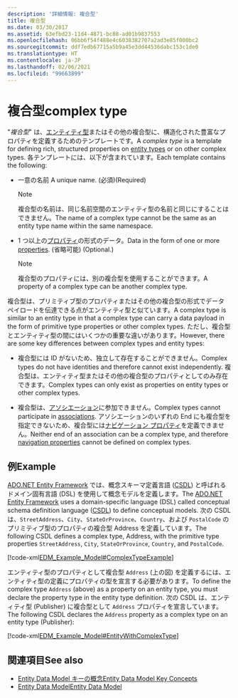 ```yaml
---
description: '詳細情報: 複合型'
title: 複合型
ms.date: 03/30/2017
ms.assetid: 63efbd23-11d4-4871-bc88-ad01b9837553
ms.openlocfilehash: 06bb6f54f488e4c6038382707a2ad3e85f000bc2
ms.sourcegitcommit: ddf7edb67715a5b9a45e3dd44536dabc153c1de0
ms.translationtype: HT
ms.contentlocale: ja-JP
ms.lasthandoff: 02/06/2021
ms.locfileid: "99663899"
---
```

# <a name="complex-type"></a><span data-ttu-id="61aeb-103">複合型</span><span class="sxs-lookup"><span data-stu-id="61aeb-103">complex type</span></span>

<span data-ttu-id="61aeb-104">"*複合型*" は、[エンティティ型](entity-type.md)またはその他の複合型に、構造化された豊富なプロパティを定義するためのテンプレートです。</span><span class="sxs-lookup"><span data-stu-id="61aeb-104">A *complex type* is a template for defining rich, structured properties on [entity types](entity-type.md) or on other complex types.</span></span> <span data-ttu-id="61aeb-105">各テンプレートには、以下が含まれています。</span><span class="sxs-lookup"><span data-stu-id="61aeb-105">Each template contains the following:</span></span>  
  
- <span data-ttu-id="61aeb-106">一意の名前 </span><span class="sxs-lookup"><span data-stu-id="61aeb-106">A unique name.</span></span> <span data-ttu-id="61aeb-107">(必須)</span><span class="sxs-lookup"><span data-stu-id="61aeb-107">(Required)</span></span>  
  
    > [!NOTE]
    > <span data-ttu-id="61aeb-108">複合型の名前は、同じ名前空間のエンティティ型の名前と同じにすることはできません。</span><span class="sxs-lookup"><span data-stu-id="61aeb-108">The name of a complex type cannot be the same as an entity type name within the same namespace.</span></span>  
  
- <span data-ttu-id="61aeb-109">1 つ以上の[プロパティ](property.md)の形式のデータ。</span><span class="sxs-lookup"><span data-stu-id="61aeb-109">Data in the form of one or more [properties](property.md).</span></span> <span data-ttu-id="61aeb-110">(省略可能) </span><span class="sxs-lookup"><span data-stu-id="61aeb-110">(Optional.)</span></span>  
  
    > [!NOTE]
    > <span data-ttu-id="61aeb-111">複合型のプロパティには、別の複合型を使用することができます。</span><span class="sxs-lookup"><span data-stu-id="61aeb-111">A property of a complex type can be another complex type.</span></span>  
  
 <span data-ttu-id="61aeb-112">複合型は、プリミティブ型のプロパティまたはその他の複合型の形式でデータ ペイロードを伝達できる点がエンティティ型と似ています。</span><span class="sxs-lookup"><span data-stu-id="61aeb-112">A complex type is similar to an entity type in that a complex type can carry a data payload in the form of primitive type properties or other complex types.</span></span> <span data-ttu-id="61aeb-113">ただし、複合型とエンティティ型の間にはいくつかの重要な違いがあります。</span><span class="sxs-lookup"><span data-stu-id="61aeb-113">However, there are some key differences between complex types and entity types:</span></span>  
  
- <span data-ttu-id="61aeb-114">複合型には ID がないため、独立して存在することができません。</span><span class="sxs-lookup"><span data-stu-id="61aeb-114">Complex types do not have identities and therefore cannot exist independently.</span></span> <span data-ttu-id="61aeb-115">複合型は、エンティティ型またはその他の複合型のプロパティとしてのみ存在できます。</span><span class="sxs-lookup"><span data-stu-id="61aeb-115">Complex types can only exist as properties on entity types or other complex types.</span></span>  
  
- <span data-ttu-id="61aeb-116">複合型は、[アソシエーション](association-type.md)に参加できません。</span><span class="sxs-lookup"><span data-stu-id="61aeb-116">Complex types cannot participate in [associations](association-type.md).</span></span> <span data-ttu-id="61aeb-117">アソシエーションのいずれの End にも複合型を指定できないため、複合型には[ナビゲーション プロパティ](navigation-property.md)を定義できません。</span><span class="sxs-lookup"><span data-stu-id="61aeb-117">Neither end of an association can be a complex type, and therefore [navigation properties](navigation-property.md) cannot be defined on complex types.</span></span>  
  
## <a name="example"></a><span data-ttu-id="61aeb-118">例</span><span class="sxs-lookup"><span data-stu-id="61aeb-118">Example</span></span>  

 <span data-ttu-id="61aeb-119">[ADO.NET Entity Framework](./ef/index.md) では、概念スキーマ定義言語 ([CSDL](/ef/ef6/modeling/designer/advanced/edmx/csdl-spec)) と呼ばれるドメイン固有言語 (DSL) を使用して概念モデルを定義します。</span><span class="sxs-lookup"><span data-stu-id="61aeb-119">The [ADO.NET Entity Framework](./ef/index.md) uses a domain-specific language (DSL) called conceptual schema definition language ([CSDL](/ef/ef6/modeling/designer/advanced/edmx/csdl-spec)) to define conceptual models.</span></span> <span data-ttu-id="61aeb-120">次の CSDL は、`StreetAddress`、`City`、`StateOrProvince`、`Country`、および `PostalCode` のプリミティブ型のプロパティの複合型 Address を定義しています。</span><span class="sxs-lookup"><span data-stu-id="61aeb-120">The following CSDL defines a complex type, Address, with the primitive type properties `StreetAddress`, `City`, `StateOrProvince`, `Country`, and `PostalCode`.</span></span>  
  
 [!code-xml[EDM_Example_Model#ComplexTypeExample](../../../../samples/snippets/xml/VS_Snippets_Data/edm_example_model/xml/books2.edmx#complextypeexample)]  
  
 <span data-ttu-id="61aeb-121">エンティティ型のプロパティとして複合型 `Address` (上の図) を定義するには、エンティティ型の定義にプロパティの型を宣言する必要があります。</span><span class="sxs-lookup"><span data-stu-id="61aeb-121">To define the complex type `Address` (above) as a property on an entity type, you must declare the property type in the entity type definition.</span></span> <span data-ttu-id="61aeb-122">次の CSDL は、エンティティ型 (Publisher) に複合型として `Address` プロパティを宣言しています。</span><span class="sxs-lookup"><span data-stu-id="61aeb-122">The following CSDL declares the `Address` property as a complex type on an entity type (Publisher):</span></span>  
  
 [!code-xml[EDM_Example_Model#EntityWithComplexType](../../../../samples/snippets/xml/VS_Snippets_Data/edm_example_model/xml/books3.edmx#entitywithcomplextype)]  
  
## <a name="see-also"></a><span data-ttu-id="61aeb-123">関連項目</span><span class="sxs-lookup"><span data-stu-id="61aeb-123">See also</span></span>

- [<span data-ttu-id="61aeb-124">Entity Data Model キーの概念</span><span class="sxs-lookup"><span data-stu-id="61aeb-124">Entity Data Model Key Concepts</span></span>](entity-data-model-key-concepts.md)
- [<span data-ttu-id="61aeb-125">Entity Data Model</span><span class="sxs-lookup"><span data-stu-id="61aeb-125">Entity Data Model</span></span>](entity-data-model.md)
